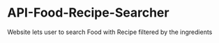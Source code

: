 # API-Food-Recipe-Searcher
Website lets user to search Food with Recipe filtered by the ingredients
